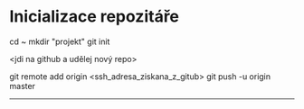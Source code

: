 # Inicializace repozitáře

cd ~
mkdir "projekt"
git init

<jdi na github a udělej nový repo>
<zkopiruj ssh adresu>

git remote add origin <ssh_adresa_ziskana_z_gitub>
git push -u origin master

-----
